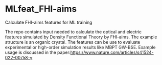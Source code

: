 # MLfeat_FHI-aims
Calculate FHI-aims features for ML training

The repo contains input needed to calculate the optical and electric features simulated by Density Functional Theory by FHI-aims. The example structure is an organic crystal. The features can be use to evaluate experimental or high-order simulation results like MBPT GW-BSE. Example usage is discussed in the paper:https://www.nature.com/articles/s41524-022-00758-y
